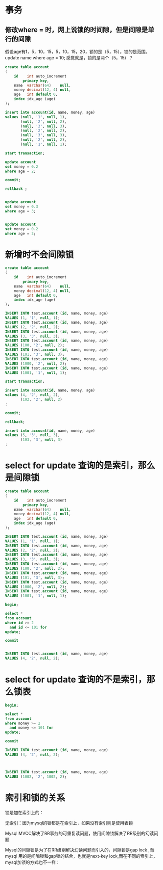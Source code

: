 
# 事务


## 修改where = 时，网上说锁的时间隙，但是间隙是单行的间隙
假设age有1，5，10，15，5，10，15，20，锁的是（5，15），锁的是范围。
update name where age = 10;
感觉就是，锁的是两个（5，15）？

```sql
create table account
(
    id    int auto_increment
        primary key,
    name  varchar(64)    null,
    money decimal(12, 4) null,
    age   int default 0,
    index idx_age (age)
);

insert into account(id, name, money, age)
values (null, '1', null, 1),
       (null, '2', null, 2),
       (null, '3', null, 3),
       (null, '2', null, 2),
       (null, '3', null, 3),
       (null, '2', null, 2),
       (null, '1', null, 1);

start transaction;

update account
set money = 0.2
where age = 2;

commit;

rollback ;

```

```sql

update account
set money = 0.3
where age = 3;


update account
set money = 0.2
where age = 2;

```
# 新增时不会间隙锁
```sql
create table account
(
    id    int auto_increment
        primary key,
    name  varchar(64)    null,
    money decimal(12, 4) null,
    age   int default 0,
    index idx_age (age)
);

INSERT INTO test.account (id, name, money, age)
VALUES (1, '1', null, 1);
INSERT INTO test.account (id, name, money, age)
VALUES (2, '2', null, 2);
INSERT INTO test.account (id, name, money, age)
VALUES (3, '3', null, 3);
INSERT INTO test.account (id, name, money, age)
VALUES (100, '2', null, 2);
INSERT INTO test.account (id, name, money, age)
VALUES (101, '3', null, 3);
INSERT INTO test.account (id, name, money, age)
VALUES (1000, '2', null, 2);
INSERT INTO test.account (id, name, money, age)
VALUES (1001, '1', null, 1);

start transaction;

insert into account(id, name, money, age)
values (4, '2', null, 2),
       (102, '2', null, 2)
;

commit;

rollback;

```

```sql
insert into account(id, name, money, age)
values (5, '3', null, 3),
       (103, '3', null, 3)
;
```

# select for update 查询的是索引，那么是间隙锁

```sql
create table account
(
    id    int auto_increment
        primary key,
    name  varchar(64)    null,
    money decimal(12, 4) null,
    age   int default 0,
    index idx_age (age)
);

INSERT INTO test.account (id, name, money, age)
VALUES (1, '1', null, 1);
INSERT INTO test.account (id, name, money, age)
VALUES (2, '2', null, 2);
INSERT INTO test.account (id, name, money, age)
VALUES (3, '3', null, 3);
INSERT INTO test.account (id, name, money, age)
VALUES (100, '2', null, 2);
INSERT INTO test.account (id, name, money, age)
VALUES (101, '3', null, 3);
INSERT INTO test.account (id, name, money, age)
VALUES (1000, '2', null, 2);
INSERT INTO test.account (id, name, money, age)
VALUES (1001, '1', null, 1);

begin;

select *
from account
where id >= 2
  and id <= 101 for
update;

commit

```

```sql

INSERT INTO test.account (id, name, money, age)
VALUES (4, '2', null, 2);

```

# select for update 查询的不是索引，那么锁表
```sql
begin;

select *
from account
where money >= 2
  and money <= 101 for
update;

commit
```

```sql
INSERT INTO test.account (id, name, money, age)
VALUES (4, '2', null, 2);



INSERT INTO test.account (id, name, money, age)
VALUES (1002, '2', 1002, 2);
```

# 索引和锁的关系
锁是加在索引上的：

无索引：因为mysql的锁都是在索引上，如果没有索引则是使用表锁

Mysql MVCC解决了RR事务的可重复读问题，使用间隙锁解决了RR级别的幻读问题

Mysql的间隙锁是为了在RR级别解决幻读问题而引入的，间隙锁是gap lock ,而mysql 用的是间隙锁和gap锁的结合，也就是next-key lock,而在不同的索引上，mysql加锁的方式也不一样：























